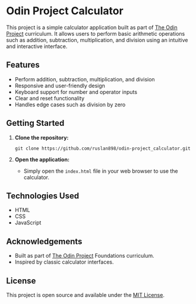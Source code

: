 # Odin Project Calculator

This project is a simple calculator application built as part of [The Odin Project](https://www.theodinproject.com/) curriculum. It allows users to perform basic arithmetic operations such as addition, subtraction, multiplication, and division using an intuitive and interactive interface.

## Features

- Perform addition, subtraction, multiplication, and division
- Responsive and user-friendly design
- Keyboard support for number and operator inputs
- Clear and reset functionality
- Handles edge cases such as division by zero

## Getting Started

1. **Clone the repository:**
   ```
   git clone https://github.com/ruslan898/odin-project_calculator.git
   ```

2. **Open the application:**
   - Simply open the `index.html` file in your web browser to use the calculator.

## Technologies Used

- HTML
- CSS
- JavaScript

## Acknowledgements

- Built as part of [The Odin Project](https://www.theodinproject.com/) Foundations curriculum.
- Inspired by classic calculator interfaces.

## License

This project is open source and available under the [MIT License](LICENSE).
